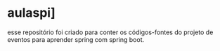 # aulaspi]

esse repositório foi criado para conter os códigos-fontes do projeto de eventos para aprender spring com spring boot.
